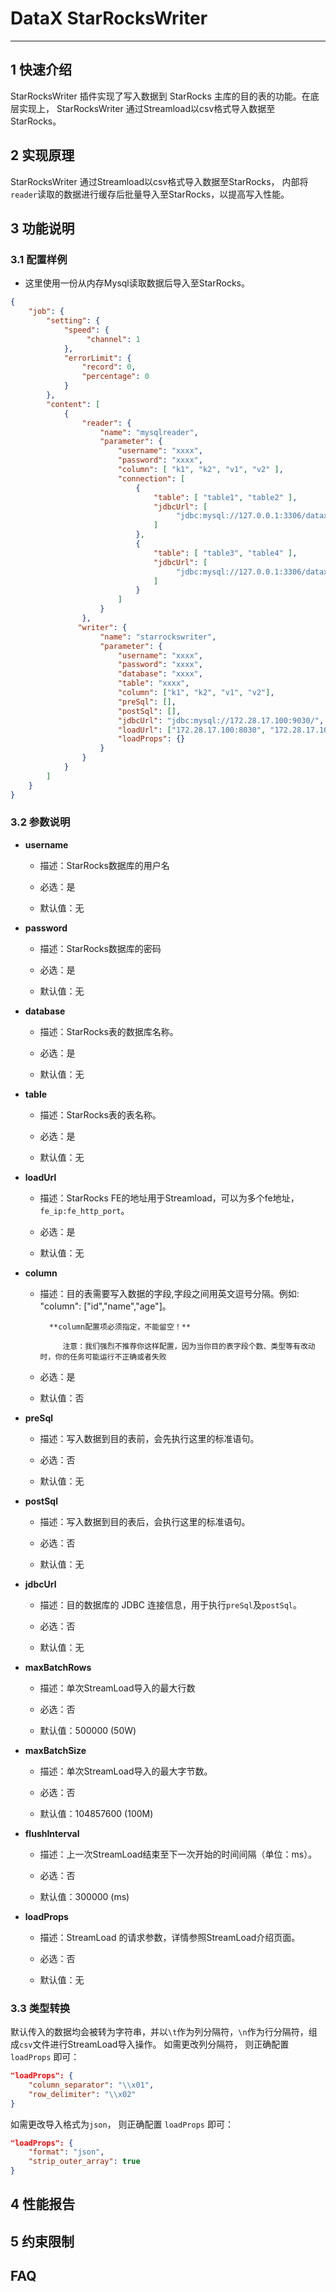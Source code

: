 # DataX StarRocksWriter


---


## 1 快速介绍

StarRocksWriter 插件实现了写入数据到 StarRocks 主库的目的表的功能。在底层实现上， StarRocksWriter 通过Streamload以csv格式导入数据至StarRocks。


## 2 实现原理

 StarRocksWriter 通过Streamload以csv格式导入数据至StarRocks， 内部将`reader`读取的数据进行缓存后批量导入至StarRocks，以提高写入性能。


## 3 功能说明

### 3.1 配置样例

* 这里使用一份从内存Mysql读取数据后导入至StarRocks。

```json
{
    "job": {
        "setting": {
            "speed": {
                 "channel": 1
            },
            "errorLimit": {
                "record": 0,
                "percentage": 0
            }
        },
        "content": [
            {
                "reader": {
                    "name": "mysqlreader",
                    "parameter": {
                        "username": "xxxx",
                        "password": "xxxx",
                        "column": [ "k1", "k2", "v1", "v2" ],
                        "connection": [
                            {
                                "table": [ "table1", "table2" ],
                                "jdbcUrl": [
                                     "jdbc:mysql://127.0.0.1:3306/datax_test1"
                                ]
                            },
                            {
                                "table": [ "table3", "table4" ],
                                "jdbcUrl": [
                                     "jdbc:mysql://127.0.0.1:3306/datax_test2"
                                ]
                            }
                        ]
                    }
                },
               "writer": {
                    "name": "starrockswriter",
                    "parameter": {
                        "username": "xxxx",
                        "password": "xxxx",
                        "database": "xxxx",
                        "table": "xxxx",
                        "column": ["k1", "k2", "v1", "v2"],
                        "preSql": [],
                        "postSql": [], 
                        "jdbcUrl": "jdbc:mysql://172.28.17.100:9030/",
                        "loadUrl": ["172.28.17.100:8030", "172.28.17.100:8030"],
                        "loadProps": {}
                    }
                }
            }
        ]
    }
}

```


### 3.2 参数说明

* **username**

	* 描述：StarRocks数据库的用户名 <br />

	* 必选：是 <br />

	* 默认值：无 <br />

* **password**

	* 描述：StarRocks数据库的密码 <br />

	* 必选：是 <br />

	* 默认值：无 <br />

* **database**

	* 描述：StarRocks表的数据库名称。

	* 必选：是 <br />

	* 默认值：无 <br />

* **table**

	* 描述：StarRocks表的表名称。

	* 必选：是 <br />

	* 默认值：无 <br />

* **loadUrl**

	* 描述：StarRocks FE的地址用于Streamload，可以为多个fe地址，`fe_ip:fe_http_port`。

	* 必选：是 <br />

	* 默认值：无 <br />

* **column**

	* 描述：目的表需要写入数据的字段,字段之间用英文逗号分隔。例如: "column": ["id","name","age"]。

			**column配置项必须指定，不能留空！**

               注意：我们强烈不推荐你这样配置，因为当你目的表字段个数、类型等有改动时，你的任务可能运行不正确或者失败

	* 必选：是 <br />

	* 默认值：否 <br />

* **preSql**

	* 描述：写入数据到目的表前，会先执行这里的标准语句。 <br />

	* 必选：否 <br />

	* 默认值：无 <br />

* **postSql**

	* 描述：写入数据到目的表后，会执行这里的标准语句。 <br />

	* 必选：否 <br />

	* 默认值：无 <br />

* **jdbcUrl**

	* 描述：目的数据库的 JDBC 连接信息，用于执行`preSql`及`postSql`。 <br />

 	* 必选：否 <br />

	* 默认值：无 <br />

* **maxBatchRows**

	* 描述：单次StreamLoad导入的最大行数 <br />

 	* 必选：否 <br />

	* 默认值：500000 (50W) <br />

* **maxBatchSize**

	* 描述：单次StreamLoad导入的最大字节数。 <br />

 	* 必选：否 <br />

	* 默认值：104857600 (100M)

* **flushInterval**

	* 描述：上一次StreamLoad结束至下一次开始的时间间隔（单位：ms）。 <br />

 	* 必选：否 <br />

	* 默认值：300000 (ms)

* **loadProps**

	* 描述：StreamLoad 的请求参数，详情参照StreamLoad介绍页面。 <br />

 	* 必选：否 <br />

	* 默认值：无 <br />


### 3.3 类型转换

默认传入的数据均会被转为字符串，并以`\t`作为列分隔符，`\n`作为行分隔符，组成`csv`文件进行StreamLoad导入操作。
如需更改列分隔符， 则正确配置 `loadProps` 即可：
```json
"loadProps": {
    "column_separator": "\\x01",
    "row_delimiter": "\\x02"
}
```

如需更改导入格式为`json`， 则正确配置 `loadProps` 即可：
```json
"loadProps": {
    "format": "json",
    "strip_outer_array": true
}
```

## 4 性能报告


## 5 约束限制


## FAQ
